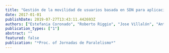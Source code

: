 ```yaml
---
title: "Gestión de la movilidad de usuarios basada en SDN para aplicaciones multicast en WLANs"
date: 2017-01-01
publishDate: 2019-07-27T13:43:11.442693Z
authors: ["Estefania Coronado", "Roberto Riggio", "Jose Villalón", "Antonio Garrido"]
publication_types: ["1"]
abstract: ""
featured: false
publication: "*Proc. of Jornadas de Paralelismo*"
---
```


